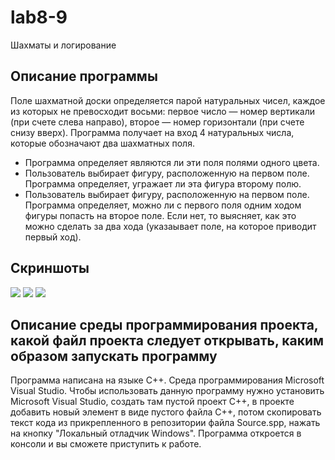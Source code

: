 # lab8-9
Шахматы и логирование
## Описание программы
Поле шахматной доски определяется парой натуральных чисел, каждое из которых не превосходит восьми: 
первое число — номер вертикали (при счете слева направо), 
второе — номер горизонтали (при счете снизу вверх).
Программа получает на вход 4 натуральных числа, которые обозначают два шахматных поля.
+ Программа определяет являются ли эти поля полями одного цвета.
+ Пользователь выбирает фигуру, расположенную на первом поле. 
Программа определяет, угражает ли эта фигура второму полю.
+  Пользователь выбирает фигуру, расположенную на первом поле. Программа определяет, можно ли с первого поля одним ходом фигуры попасть на второе поле. Если нет, то выясняет, как это можно сделать за два хода (указаывает поле, на которое приводит первый ход).
## Скриншоты
![](https://sun9-31.userapi.com/impg/6QrkHUbS-unbJGz3DCQKFKd3AwGswEyu4cLyvQ/K2wVSFilj4g.jpg?size=1921x525&quality=96&sign=ec070eb7aac63b0c81a1c4ebb0ad2377&type=album)
![](https://sun9-58.userapi.com/impg/2QztMVcJyh_NimwadAihgss44WXuXAR2KX8fJA/ryxJmxIKJpk.jpg?size=1921x440&quality=96&sign=bf33db95caf7be74ea457aa30530e6c5&type=album)
![](https://sun9-25.userapi.com/impg/hVGBaoHM-szSHe69tT2iQ_stE5yrGLr93tuXIg/Y5nmY8F7cAI.jpg?size=1919x479&quality=96&sign=1c22df5f8a40416764f68737be43bf76&type=album)
## Описание среды программирования проекта, какой файл проекта следует открывать, каким образом запускать программу
Программа написана на языке C++. Среда программирования Microsoft Visual Studio.
Чтобы использовать данную программу нужно установить Microsoft Visual Studio, создать там пустой проект С++, в проекте добавить новый элемент в виде пустого файла С++, потом скопировать текст кода из прикрепленного в репозитории файла Source.spp, нажать на кнопку "Локальный отладчик Windows". Программа откроется в консоли и вы сможете приступить к работе.
